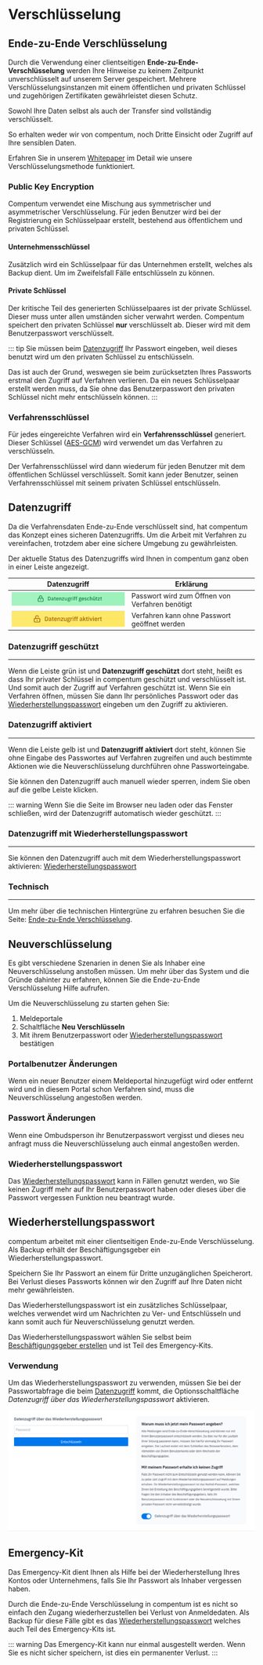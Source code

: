 # Verschlüsselung


## Ende-zu-Ende Verschlüsselung

Durch die Verwendung einer clientseitigen **Ende-zu-Ende-Verschlüsselung** werden Ihre Hinweise zu keinem Zeitpunkt unverschlüsselt auf unserem Server gespeichert. Mehrere Verschlüsselungsinstanzen mit einem öffentlichen und privaten Schlüssel und zugehörigen Zertifikaten gewährleistet diesen Schutz.  
  
Sowohl Ihre Daten selbst als auch der Transfer sind vollständig verschlüsselt.  

So erhalten weder wir von compentum, noch Dritte Einsicht oder Zugriff auf Ihre sensiblen Daten.

Erfahren Sie in unserem [Whitepaper](https://compentum.de/assets/wp-e2ee.pdf) im Detail wie unsere Verschlüsselungsmethode funktioniert. 

### Public Key Encryption

Compentum verwendet eine Mischung aus symmetrischer und asymmetrischer Verschlüsselung. Für jeden Benutzer wird bei der Registrierung ein Schlüsselpaar erstellt, bestehend aus öffentlichem und privaten Schlüssel.

#### Unternehmensschlüssel 

Zusätzlich wird ein Schlüsselpaar für das Unternehmen erstellt, welches als Backup dient. Um im Zweifelsfall Fälle entschlüsseln zu können.

#### Private Schlüssel

Der kritische Teil des generierten Schlüsselpaares ist der private Schlüssel. Dieser muss unter allen umständen sicher verwahrt werden. Compentum speichert den privaten Schlüssel **nur** verschlüsselt ab. 
Dieser wird mit dem Benutzerpasswort verschlüsselt. 

::: tip
Sie müssen beim [Datenzugriff](/hilfe/verschlüsselung.html#datenzugriff) Ihr Passwort eingeben, weil dieses benutzt wird um den privaten Schlüssel zu entschlüsseln. 

Das ist auch der Grund, weswegen sie beim zurücksetzten Ihres Passworts erstmal den Zugriff auf Verfahren verlieren. Da ein neues Schlüsselpaar erstellt werden muss, da Sie ohne das Benutzerpasswort den privaten Schlüssel nicht mehr entschlüsseln können.
:::

### Verfahrensschlüssel

Für jedes eingereichte Verfahren wird ein **Verfahrensschlüssel** generiert. Dieser Schlüssel ([AES-GCM](https://csrc.nist.gov/pubs/sp/800/38/d/final)) wird verwendet um das Verfahren zu verschlüsseln. 

Der Verfahrensschlüssel wird dann wiederum für jeden Benutzer mit dem öffentlichen Schlüssel verschlüsselt. Somit kann jeder Benutzer, seinen Verfahrensschlüssel mit seinem privaten Schlüssel entschlüsseln.


## Datenzugriff

Da die Verfahrensdaten Ende-zu-Ende verschlüsselt sind, hat compentum das Konzept eines sicheren Datenzugriffs. Um die Arbeit mit Verfahren zu vereinfachen, trotzdem aber eine sichere Umgebung zu gewährleisten.

Der aktuelle Status des Datenzugriffs wird Ihnen in compentum ganz oben in einer Leiste angezeigt.

| Datenzugriff | Erklärung |
| ------------ | ------------------------- |
| ![Zugriff geschützt](../_files/datenzugriff-gesch.png) | Passwort wird zum Öffnen von Verfahren benötigt|
| ![Zugriff aktiv](../_files/datenzugriff-aktiv.png) | Verfahren kann ohne Passwort geöffnet werden |

### Datenzugriff geschützt
---
Wenn die Leiste grün ist und **Datenzugriff geschützt** dort steht, heißt es dass Ihr privater Schlüssel in compentum geschützt und verschlüsselt ist. Und somit auch der Zugriff auf Verfahren geschützt ist. Wenn Sie ein Verfahren öffnen, müssen Sie dann Ihr persönliches Passwort oder das [Wiederherstellungspasswort](/hilfe/verschlüsselung.html#wiederherstellungspasswort-2) eingeben um den Zugriff zu aktivieren.

### Datenzugriff aktiviert
---
Wenn die Leiste gelb ist und **Datenzugriff aktiviert** dort steht, können Sie ohne Eingabe des Passwortes auf Verfahren zugreifen und auch bestimmte Aktionen wie die Neuverschlüsselung durchführen ohne Passworteingabe. 

Sie können den Datenzugriff auch manuell wieder sperren, indem Sie oben auf die gelbe Leiste klicken.

::: warning
Wenn Sie die Seite im Browser neu laden oder das Fenster schließen, wird der Datenzugriff automatisch wieder geschützt.
:::

### Datenzugriff mit Wiederherstellungspasswort
---
Sie können den Datenzugriff auch mit dem Wiederherstellungspasswort aktivieren: [Wiederherstellungspasswort](/hilfe/verschlüsselung.html#verwendung)

### Technisch
---
Um mehr über die technischen Hintergrüne zu erfahren besuchen Sie die Seite: [Ende-zu-Ende Verschlüsselung](/hilfe/verschlüsselung.html#ende-zu-ende-verschlusselung).

## Neuverschlüsselung

Es gibt verschiedene Szenarien in denen Sie als Inhaber eine Neuverschlüsselung anstoßen müssen. Um mehr über das System und die Gründe dahinter zu erfahren, können Sie die Ende-zu-Ende Verschlüsselung Hilfe aufrufen.

Um die Neuverschlüsselung zu starten gehen Sie:

1. Meldeportale
2. Schaltfläche **Neu Verschlüsseln** 
3. Mit ihrem Benutzerpasswort oder [Wiederherstellungspasswort](/hilfe/verschlüsselung.html#wiederherstellungspasswort-2) bestätigen

### Portalbenutzer Änderungen

Wenn ein neuer Benutzer einem Meldeportal hinzugefügt wird oder entfernt wird und in diesem Portal schon Verfahren sind, muss die Neuverschlüsselung angestoßen werden.

### Passwort Änderungen

Wenn eine Ombudsperson ihr Benutzerpasswort vergisst und dieses neu anfragt muss die Neuverschlüsselung auch einmal angestoßen werden.


### Wiederherstellungspasswort

Das [Wiederherstellungspasswort](/hilfe/verschlüsselung.html#wiederherstellungspasswort-2) kann in Fällen genutzt werden, wo Sie keinen Zugriff mehr auf Ihr Benutzerpasswort haben oder dieses über die Passwort vergessen Funktion neu beantragt wurde.

## Wiederherstellungspasswort

compentum arbeitet mit einer clientseitigen Ende-zu-Ende Verschlüsselung. Als Backup erhält der Beschäftigungsgeber ein Wiederherstellungspasswort. 

Speichern Sie Ihr Passwort an einem für Dritte unzugänglichen Speicherort. Bei Verlust dieses Passworts können wir den Zugriff auf Ihre Daten nicht mehr gewährleisten.

Das Wiederherstellungspasswort ist ein zusätzliches Schlüsselpaar, welches verwendet wird um Nachrichten zu Ver- und Entschlüsseln und kann somit auch für Neuverschlüsselung genutzt werden.

Das Wiederherstellungspasswort wählen Sie selbst beim [Beschäftigungsgeber erstellen](/hilfe/#beschaftigungsgeber-erstellen) und ist Teil des Emergency-Kits.

### Verwendung

Um das Wiederherstellungspasswort zu verwenden, müssen Sie bei der Passwortabfrage die beim [Datenzugriff](/hilfe/verschlüsselung.html#datenzugriff) kommt, die Optionsschaltfläche *Datenzugriff über das Wiederherstellungspasswort* aktivieren. 


![Passworteingabe](../_files/datenzugriff-passwort.png)

## Emergency-Kit

Das Emergency-Kit dient Ihnen als Hilfe bei der Wiederherstellung Ihres Kontos oder Unternehmens, falls Sie Ihr Passwort als Inhaber vergessen haben.

Durch die Ende-zu-Ende Verschlüsselung in compentum ist es nicht so einfach den Zugang wiederherzustellen bei Verlust von Anmeldedaten. Als Backup für diese Fälle gibt es das [Wiederherstellungspasswort](/hilfe/verschlüsselung.html#wiederherstellungspasswort-2) welches auch Teil des Emergency-Kits ist.


::: warning
Das Emergency-Kit kann nur einmal ausgestellt werden. Wenn Sie es nicht sicher speichern, ist dies ein permanenter Verlust.
:::
